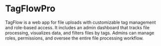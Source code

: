 # TagFlowPro
TagFlow is a web app for file uploads with customizable tag management and role-based access. It includes an admin dashboard that tracks file processing, visualizes data, and filters files by tags. Admins can manage roles, permissions, and oversee the entire file processing workflow.

